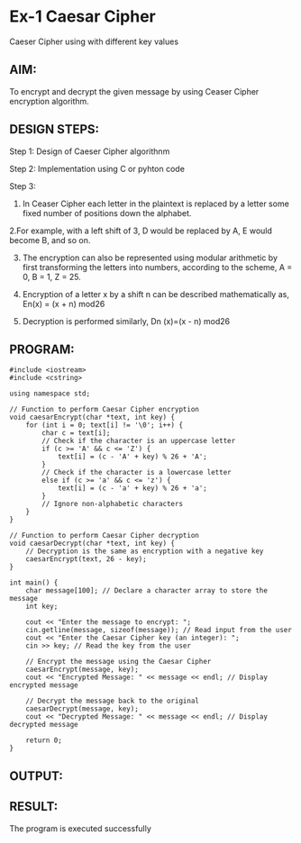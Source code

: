 # Ex-1 Caesar Cipher

Caeser Cipher using with different key values

## AIM:
To encrypt and decrypt the given message by using Ceaser Cipher encryption algorithm.

## DESIGN STEPS:

Step 1: Design of Caeser Cipher algorithnm

Step 2: Implementation using C or pyhton code

Step 3:

1. In Ceaser Cipher each letter in the plaintext is replaced by a letter some fixed number of positions down the alphabet.

2.For example, with a left shift of 3, D would be replaced by A, E would become B, and so on.

3. The encryption can also be represented using modular arithmetic by first transforming the letters into numbers, according to the scheme, A = 0, B = 1, Z = 25.

4. Encryption of a letter x by a shift n can be described mathematically as, En(x) = (x + n) mod26

5. Decryption is performed similarly, Dn (x)=(x - n) mod26

## PROGRAM:
```
#include <iostream>
#include <cstring>

using namespace std;

// Function to perform Caesar Cipher encryption
void caesarEncrypt(char *text, int key) {
    for (int i = 0; text[i] != '\0'; i++) {
        char c = text[i];
        // Check if the character is an uppercase letter
        if (c >= 'A' && c <= 'Z') {
            text[i] = (c - 'A' + key) % 26 + 'A';
        }
        // Check if the character is a lowercase letter
        else if (c >= 'a' && c <= 'z') {
            text[i] = (c - 'a' + key) % 26 + 'a';
        }
        // Ignore non-alphabetic characters
    }
}

// Function to perform Caesar Cipher decryption
void caesarDecrypt(char *text, int key) {
    // Decryption is the same as encryption with a negative key
    caesarEncrypt(text, 26 - key);
}

int main() {
    char message[100]; // Declare a character array to store the message
    int key;

    cout << "Enter the message to encrypt: ";
    cin.getline(message, sizeof(message)); // Read input from the user
    cout << "Enter the Caesar Cipher key (an integer): ";
    cin >> key; // Read the key from the user

    // Encrypt the message using the Caesar Cipher
    caesarEncrypt(message, key);
    cout << "Encrypted Message: " << message << endl; // Display encrypted message

    // Decrypt the message back to the original
    caesarDecrypt(message, key);
    cout << "Decrypted Message: " << message << endl; // Display decrypted message

    return 0;
}
```
## OUTPUT:

## RESULT:
The program is executed successfully
